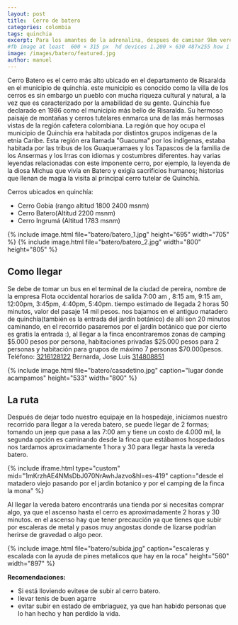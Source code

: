 ```yaml
---
layout: post
title:  Cerro de batero
categories: colombia
tags: quinchia
excerpt: Para los amantes de la adrenalina, despues de caminar 9km veremos una escalada de 150 metros por escalinatas pegadas a la roca  al final todo se recompensa con una linda vista de la villa de los cerros
#fb image at least  600 × 315 px  hd devices 1.200 × 630 487x255 how i see it
image: /images/batero/featured.jpg
author: manuel
---
```

Cerro Batero es el cerro más alto ubicado en  el departamento de Risaralda en el municipio de quinchía. este municipio es conocido como la villa de los cerros  es sin embargo un pueblo con mucha riqueza cultural y natural, a la vez que es caracterizado por la amabilidad de su gente.
Quinchía fue declarado en 1986 como el  municipio más bello de Risaralda. Su hermoso paisaje de montañas y cerros tutelares enmarca una de las más hermosas vistas de la región cafetera colombiana. 
La región que hoy ocupa el municipio de Quinchía era habitada por distintos grupos indígenas de la etnia Caribe. Esta región era llamada "Guacuma" por los indígenas, estaba habitada por las tribus de los Guaqueramaes y los Tapascos de la familia de los Ansermas y los Irras con idiomas y costumbres diferentes.
hay varias leyendas relacionadas con este imponente cerro, por ejemplo, la leyenda de la diosa Michua que vivía en  Batero y exigía sacrificios humanos; historias que llenan de magia la visita al principal cerro tutelar de Quinchía.

Cerros ubicados en quinchía:
* Cerro Gobia (rango altitud  1800  2400 msnm)
* Cerro Batero(Altitud 2200 msnm)
* Cerro Ingrumá (Altitud 1783 msnm)


<amp-carousel 
    width="800"
    height="600"
    layout="responsive"
    type="slides"
    autoplay
    delay="2000">
    {% include image.html 
        file="batero/batero_1.jpg" 
        height="695" 
        width="705"
    %} 
     {% include image.html 
        file="batero/batero_2.jpg" 
        width="800"
        height="805"
    %} 
</amp-carousel>

## Como llegar

Se debe de tomar un bus en el terminal de la ciudad de pereira, nombre de la empresa Flota occidental horarios de salida 7:00 am , 8:15 am, 9:15 am, 12:00pm, 3:45pm,  4:40pm, 5:40pm. tiempo estimado de llegada 2 horas 50 minutos,  valor del pasaje 14 mil pesos. 
nos bajamos en el antiguo matadero de quinchía(también es la entrada del jardín botánico) de allí son 20 minutos caminando, en el recorrido pasaremos por el jardín botánico que por cierto es gratis la entrada :), al llegar a la finca encontraremos zonas de camping $5.000 pesos por persona, habitaciones privadas $25.000 pesos para 2 personas y habitación para grupos de  máximo 7 personas $70.000pesos.
Teléfono: <a href="tel:+573216128122">3216128122</a> Bernarda, Jose Luis <a href="tel:+57314808851">314808851</a>


{% include image.html 
   file="batero/casadetino.jpg"
   caption="lugar donde acampamos"
   height="533" 
   width="800"
%} 

## La ruta

Después de dejar todo nuestro equipaje en la hospedaje, iniciamos nuestro recorrido para llegar a la vereda batero, se puede llegar de 2 formas; tomando un jeep que pasa a las 7:00 am y tiene un costo de 4.000 mil, la segunda opción es caminando desde la finca que estábamos hospedados nos tardamos aproximadamente 1 hora y 30 para llegar hasta la vereda batero.

{% include iframe.html
    type="custom"
    mid="1mKrzhAE4NMsDbJ070NrAwhJazvo&hl=es-419"
    caption="desde el matadero viejo pasando por el jardin botanico y por el camping de la finca la mona"
%}

Al llegar la vereda batero encontrarás una tienda por si necesitas comprar algo, ya que el ascenso hasta el cerro es aproximadamente 2 horas y 30 minutos.
en el ascenso hay que tener precaución ya que tienes que subir por escaleras de metal y pasos muy angostas donde de lizarse podrían herirse de gravedad o algo peor.

{% include image.html 
   file="batero/subida.jpg"
   caption="escaleras y escalada con la ayuda de pines metalicos que hay en la roca"
   height="560" 
   width="897"
%} 

__Recomendaciones:__

* Si está lloviendo evitese de subir al cerro batero.
* llevar tenis de buen agarre
* evitar subir en estado de embriaguez, ya que han habido personas que lo han hecho y han perdido la vida.






